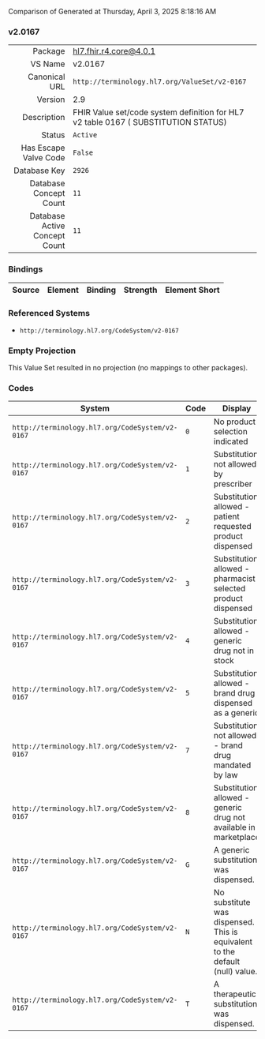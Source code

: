 Comparison of 
Generated at Thursday, April 3, 2025 8:18:16 AM

### v2.0167

|      |     |
| ---: | --- |
| Package | hl7.fhir.r4.core@4.0.1 |
| VS Name | v2.0167 |
| Canonical URL | `http://terminology.hl7.org/ValueSet/v2-0167` |
| Version | 2.9 |
| Description | FHIR Value set/code system definition for HL7 v2 table 0167 ( SUBSTITUTION STATUS) |
| Status | `Active` |
| Has Escape Valve Code | `False` |
| Database Key | `2926` |
| Database Concept Count | `11` |
| Database Active Concept Count | `11` |
### Bindings

| Source | Element | Binding | Strength | Element Short |
| ------ | ------- | ------- | -------- | ------------- |

### Referenced Systems

* `http://terminology.hl7.org/CodeSystem/v2-0167`
### Empty Projection

This Value Set resulted in no projection (no mappings to other packages).

### Codes

| System | Code | Display |
| ------ | ---- | ------- |
| `http://terminology.hl7.org/CodeSystem/v2-0167` | `0` | No product selection indicated |
| `http://terminology.hl7.org/CodeSystem/v2-0167` | `1` | Substitution not allowed by prescriber |
| `http://terminology.hl7.org/CodeSystem/v2-0167` | `2` | Substitution allowed - patient requested product dispensed |
| `http://terminology.hl7.org/CodeSystem/v2-0167` | `3` | Substitution allowed - pharmacist selected product dispensed |
| `http://terminology.hl7.org/CodeSystem/v2-0167` | `4` | Substitution allowed - generic drug not in stock |
| `http://terminology.hl7.org/CodeSystem/v2-0167` | `5` | Substitution allowed - brand drug dispensed as a generic |
| `http://terminology.hl7.org/CodeSystem/v2-0167` | `7` | Substitution not allowed - brand drug mandated by law |
| `http://terminology.hl7.org/CodeSystem/v2-0167` | `8` | Substitution allowed - generic drug not available in marketplace |
| `http://terminology.hl7.org/CodeSystem/v2-0167` | `G` | A generic substitution was dispensed. |
| `http://terminology.hl7.org/CodeSystem/v2-0167` | `N` | No substitute was dispensed.  This is equivalent to the default (null) value. |
| `http://terminology.hl7.org/CodeSystem/v2-0167` | `T` | A therapeutic substitution was dispensed. |
